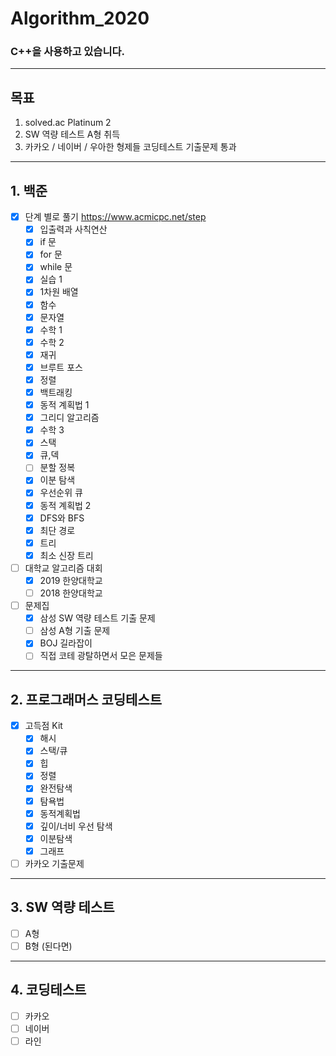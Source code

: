 # Algorithm_2020 
### C++을 사용하고 있습니다.
---------------------
## 목표
1. solved.ac Platinum 2
2. SW 역량 테스트 A형 취득
3. 카카오 / 네이버 / 우아한 형제들 코딩테스트 기출문제 통과
-----------------------
## 1. 백준
- [x] 단계 별로 풀기 https://www.acmicpc.net/step
	- [x] 입출력과 사칙연산
	- [x] if 문
	- [x] for 문
	- [x] while 문
	- [x] 실습 1
	- [x] 1차원 배열
	- [x] 함수
	- [x] 문자열
	- [x] 수학 1
	- [x] 수학 2
	- [x] 재귀
	- [x] 브루트 포스
	- [x] 정렬
	- [x] 백트래킹
	- [x] 동적 계획법 1
	- [x] 그리디 알고리즘
	- [x] 수학 3
	- [x] 스택
	- [x] 큐,덱
	- [ ] 분할 정복
	- [x] 이분 탐색
	- [x] 우선순위 큐
	- [x] 동적 계획법 2
	- [x] DFS와 BFS
	- [x] 최단 경로
	- [x] 트리
	- [x] 최소 신장 트리
- [ ] 대학교 알고리즘 대회
	- [x] 2019 한양대학교
	- [ ] 2018 한양대학교
- [ ] 문제집
	- [x] 삼성 SW 역량 테스트 기출 문제
	- [ ] 삼성 A형 기출 문제
	- [x] BOJ 길라잡이
	- [ ] 직접 코테 광탈하면서 모은 문제들
 -------------------------
 ## 2. 프로그래머스 코딩테스트
 - [x] 고득점 Kit
	- [x] 해시
	- [x] 스택/큐
	- [x] 힙
	- [x] 정렬
	- [x] 완전탐색
	- [x] 탐욕법
	- [x] 동적계획법
	- [x] 깊이/너비 우선 탐색
	- [x] 이분탐색
	- [x] 그래프
 - [ ] 카카오 기출문제
 -------------------------
 ## 3. SW 역량 테스트
- [ ] A형
- [ ] B형 (된다면)
---------------------------
## 4. 코딩테스트
- [ ] 카카오
- [ ] 네이버
- [ ] 라인